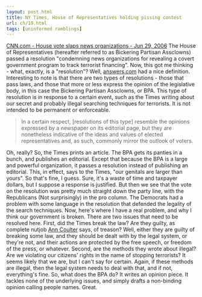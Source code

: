 ```yaml
---
layout: post.html
title: NY Times, House of Representatives holding pissing contest
url: ch/19.html
tags: [uninformed ramblings]
---
```

[CNN.com - House vote slaps news organizations - Jun 29, 2006](http://www.cnn.com/2006/POLITICS/06/29/intel.leaks.ap/index.html?section=cnn_topstories) The House of Representatives (hereafter referred to as Bickering Partisan Assclowns) passed a resolution "condemning news organizations for revealing a covert government program to track terrorist financing". Now, this got me thinking - what, exactly, is a "resolution"? Well, [answers.com](http://www.answers.com/topic/display-resolution) had a nice definition. Interesting to note is that there are two types of resolutions - those that pass laws, and those that more or less express the opinion of the legislative body, in this case the Bickering Partisan Assclowns, or BPA. This type of resolution is in response to a certain event, such as the Times writing about our secret and probably illegal searching techniques for terrorists. It is not intended to be permanent or enforceable. 

> In a certain respect, [resolutions of this type] resemble the opinions expressed by a newspaper on its editorial page, but they are nonetheless indicative of the ideas and values of elected representatives and, as such, commonly mirror the outlook of voters.

Oh, really? So, the Times prints an article. The BPA gets its panties in a bunch, and publishes an editorial. Except that because the BPA is a large and powerful organization, it passes a resolution instead of publishing an editorial. This, in effect, says to the Times, "our genitals are larger than yours". So that's fine, I guess. Sure, it's a waste of time and taxpayer dollars, but I suppose a response is justified. But then we see that the vote on the resolution was pretty much straight down the party line, with the Republicans (Not surprisingly) in the pro column. The Democrats had a problem with some language in the resolution that defended the legality of the search techniques. Now, here's where I have a real problem, and why I think our government is broken. There are two issues that need to be resolved here. First, did the Times break the law? Are they guilty, as complete nutjob [Ann Coulter](http://www.anncoulter.com/cgi-local/welcome.cgi) says, of treason? Well, either they are guilty of breaking some law, and they should be dealt with by the legal system, or they're not, and their actions are protected by the free speech, or freedom of the press, or whatever. Second, are the methods they wrote about illegal? Are we violating our citizens' rights in the name of stopping terrorists? It seems likely that we are, but I can't say for certain. Again, if these methods are illegal, then the legal system needs to deal with that, and if not, everything's fine. So, what does the BPA do? It writes an opinion piece. It tackles none of the underlying issues, and simply drafts a non-binding opinion calling people names. Great.

